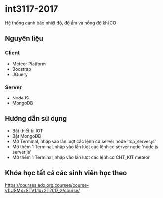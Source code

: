 # int3117-2017
Hệ thống cảnh báo nhiệt độ, độ ẩm và nồng độ khí CO

## Nguyên liệu
### Client
- Meteor Platform
- Boostrap
- JQuery
### Server
- NodeJS
- MongoDB

## Hướng dẫn sử dụng
- Bật thiết bị IOT
- Bật MongoDB
- Mở Terminal, nhập vào lần lượt các lệnh
cd server
node 'tcp_server.js'
- Mở thêm 1 Terminal, nhập vào lần lượt các lệnh
cd server
node 'node js server.js'
- Mở thêm 1 Terminal, nhập vào lần lượt các lệnh
cd CHT_KIT
meteor


## Khóa học tất cả các sinh viên học theo
https://courses.edx.org/courses/course-v1:USMx+STV1.1x+2T2017_2/course/